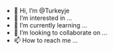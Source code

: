 - 👋 Hi, I’m @Turkeyje
- 👀 I’m interested in ...
- 🌱 I’m currently learning ...
- 💞️ I’m looking to collaborate on ...
- 📫 How to reach me ...

<!---
Turkeyje/Turkeyje is a ✨ special ✨ repository because its `README.md` (this file) appears on your GitHub profile.
You can click the Preview link to take a look at your changes.
--->
